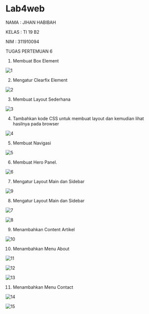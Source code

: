 # Lab4web
NAMA : JIHAN HABIBAH

KELAS : TI 19 B2

NIM : 311910094

TUGAS PERTEMUAN 6

1.  Membuat Box Element 

![1](https://user-images.githubusercontent.com/81526294/115133007-1d468500-a02f-11eb-92ad-caf36614721b.PNG)

2. Mengatur Clearfix Element 

![2](https://user-images.githubusercontent.com/81526294/115133032-4109cb00-a02f-11eb-8232-7974f5283c99.PNG)

3. Membuat Layout Sederhana

![3](https://user-images.githubusercontent.com/81526294/115133056-6bf41f00-a02f-11eb-9bb2-a4d8f9d8e48d.PNG)

4. Tambahkan kode CSS untuk membuat layout dan kemudian lihat hasilnya pada browser

![4](https://user-images.githubusercontent.com/81526294/115133077-9e058100-a02f-11eb-98a3-57ac03d4803e.PNG)

5. Membuat Navigasi 

![5](https://user-images.githubusercontent.com/81526294/115133089-b83f5f00-a02f-11eb-9074-c156802b2361.PNG)

6. Membuat Hero Panel. 

![6](https://user-images.githubusercontent.com/81526294/115133097-cf7e4c80-a02f-11eb-9dc7-8756969c4525.PNG)

7. Mengatur Layout Main dan Sidebar 

![9](https://user-images.githubusercontent.com/81526294/115133112-f5a3ec80-a02f-11eb-9096-9de496e3d772.PNG)

8. Mengatur Layout Main dan Sidebar 

![7](https://user-images.githubusercontent.com/81526294/115133137-25eb8b00-a030-11eb-954d-7f25172148ec.PNG)

![8](https://user-images.githubusercontent.com/81526294/115133140-2edc5c80-a030-11eb-90c4-bd4d5c418238.PNG)

9. Menambahkan Content Artikel 

![10](https://user-images.githubusercontent.com/81526294/115133160-461b4a00-a030-11eb-930c-09c8c31f0149.PNG)

10. Menambahkan Menu About

![11](https://user-images.githubusercontent.com/81526294/115133171-5fbc9180-a030-11eb-8f36-8ab440c7dfa9.PNG)

![12](https://user-images.githubusercontent.com/81526294/115133178-69de9000-a030-11eb-96fb-917806ef35c9.PNG)

![13](https://user-images.githubusercontent.com/81526294/115133185-719e3480-a030-11eb-96bc-4ae10c547e45.PNG)

11. Menambahkan Menu Contact

![14](https://user-images.githubusercontent.com/81526294/115133195-82e74100-a030-11eb-8892-e784668af3c9.PNG)

![15](https://user-images.githubusercontent.com/81526294/115133200-8a0e4f00-a030-11eb-9324-70dc4fea12d3.PNG)

